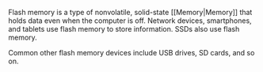 Flash memory is a type of nonvolatile, solid-state [[Memory|Memory]] that holds data even when the computer is off. Network devices, smartphones, and tablets use flash memory to store information. SSDs also use flash memory.

Common other flash memory devices include USB drives, SD cards, and so on.